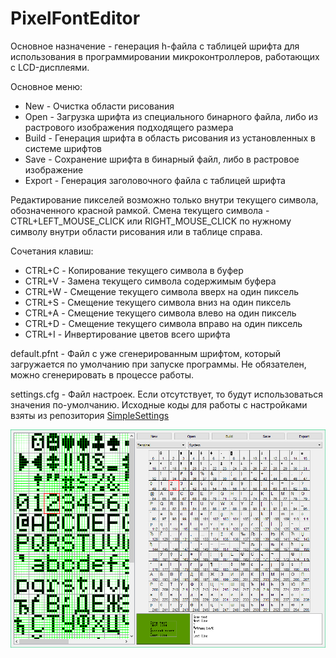 # PixelFontEditor

Основное назначение - генерация h-файла с таблицей шрифта для использования в программировании микроконтроллеров, работающих с LCD-дисплеями.

Основное меню:
- New - Очистка области рисования
- Open - Загрузка шрифта из специального бинарного файла, либо из растрового изображения подходящего размера
- Build - Генерация шрифта в область рисования из установленных в системе шрифтов
- Save - Сохранение шрифта в бинарный файл, либо в растровое изображение
- Export - Генерация заголовочного файла с таблицей шрифта

Редактирование пикселей возможно только внутри текущего символа, обозначенного красной рамкой.
Смена текущего символа - CTRL+LEFT_MOUSE_CLICK или RIGHT_MOUSE_CLICK по нужному символу внутри области рисования или в таблице справа.

Сочетания клавиш:
- CTRL+C - Копирование текущего символа в буфер
- CTRL+V - Замена текущего символа содержимым буфера
- CTRL+W - Смещение текущего символа вверх на один пиксель
- CTRL+S - Смещение текущего символа вниз на один пиксель
- CTRL+A - Смещение текущего символа влево на один пиксель
- CTRL+D - Смещение текущего символа вправо на один пиксель
- CTRL+I - Инвертирование цветов всего шрифта

default.pfnt - Файл с уже сгенерированным шрифтом, который загружается по умолчанию при запуске программы. Не обязателен, можно сгенерировать в процессе работы.

settings.cfg - Файл настроек. Если отсутствует, то будут использоваться значения по-умолчанию. Исходные коды для работы с настройками взяты из репозитория [SimpleSettings](https://github.com/olesya-wo/SimpleSettings)

![screenshot](https://github.com/olesya-wo/pixelfont-editor/blob/master/main.png)
